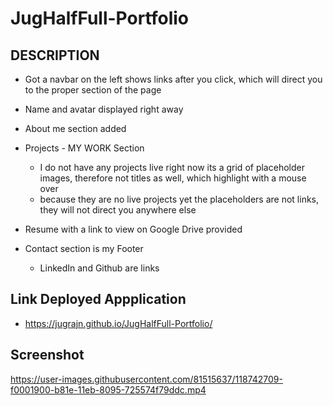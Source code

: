# JugHalfFull-Portfolio

## DESCRIPTION

* Got a navbar on the left shows links after you click, which will direct you to the proper section of the page

* Name and avatar displayed right away

* About me section added 

* Projects - MY WORK Section
    - I do not have any projects live right now its a grid of placeholder images, therefore not titles as well, which highlight with a mouse over
    - because they are no live projects yet the placeholders are not links, they will not direct you anywhere else

* Resume with a link to view on Google Drive provided

* Contact section is my Footer
    - LinkedIn and Github are links

## Link Deployed Appplication

* https://jugrajn.github.io/JugHalfFull-Portfolio/ 

## Screenshot
 https://user-images.githubusercontent.com/81515637/118742709-f0001900-b81e-11eb-8095-725574f79ddc.mp4
